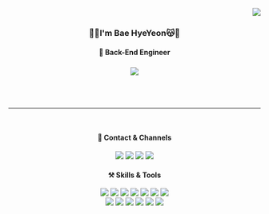 

<div align="center">
  
  <img align="right" src="https://github-readme-stats.vercel.app/api?username=henginthere&show_icons=true&theme=buefy"/><br>
  ### 💖😽I'm Bae HyeYeon😽💖
  #### __🌱 Back-End Engineer__
  ### <img src="http://mazassumnida.wtf/api/mini/generate_badge?boj=hybae98"/>
  <br>
  <br>
  
  ---
 <br>
   
 #### 💌 Contact & Channels

<img src="https://img.shields.io/badge/yeonbb98@naver.com-03C75A?style=flat-square&logo=Naver&logoColor=white"/> <a href="https://www.instagram.com/heng_inthere/"><img src="https://img.shields.io/badge/@heng__inthere-E4405F?style=flat-square&logo=Instagram&logoColor=white"/></a> <a href="https://tech-heng.tistory.com/"><img src="https://img.shields.io/badge/Tech--blog-000000?style=flat-square&logo=Tistory&logoColor=white"/></a> <a href="https://www.notion.so/3aaad8dfff2b41b3b219de7e60d8e364/"><img src="https://img.shields.io/badge/Portfolio-c5b9cd?style=flat-square&logo=Notion&logoColor=black"/></a>
  
#### ⚒️ Skills & Tools
<img src="https://img.shields.io/badge/Java-6DB33F?style=flat-square&logo=Java&logoColor=white"/> <img src="https://img.shields.io/badge/Spring Boot-6DB33F?style=flat-square&logo=SpringBoot&logoColor=white"/> <img src="https://img.shields.io/badge/MySQL-4479A1?style=flat-square&logo=MySQL&logoColor=white"/> <img src="https://img.shields.io/badge/MariaDB-003545?style=flat-square&logo=MariaDB&logoColor=white"/> <img src="https://img.shields.io/badge/Kotlin-7F52FF?style=flat-square&logo=Kotlin&logoColor=white"/> <img src="https://img.shields.io/badge/Android-3DDC84F?style=flat-square&logo=Android&logoColor=white"/> <img src="https://img.shields.io/badge/Python-3776AB?style=flat-square&logo=Python&logoColor=white"/>   
<img src="https://img.shields.io/badge/Jenkins-D24939?style=flat-square&logo=Jenkins&logoColor=white"/> <img src="https://img.shields.io/badge/Docker-2496ED?style=flat-square&logo=Docker&logoColor=white"/> <img src="https://img.shields.io/badge/Jira Software-0052CC?style=flat-square&logo=Jira Software&logoColor=white"/> <img src="https://img.shields.io/badge/Notion-000000?style=flat-square&logo=Notion&logoColor=white"/> <img src="https://img.shields.io/badge/Jira Software-0052CC?style=flat-square&logo=Jira Software&logoColor=white"/> <img src="https://img.shields.io/badge/Figma-F24E1E?style=flat-square&logo=Figma&logoColor=white"/>
  




   
   
